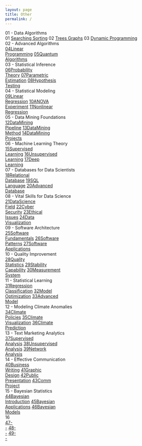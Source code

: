 ```yaml
---
layout: page
title: Other
permalink: /
---
```


<div class="block" style="grid-template-columns: 1fr 1fr 1fr;">
  <div class="btn text">
    <div class="btn name">01 - Data Algorithms</div>
    <div class="row" style="grid-template-columns: 1fr 5fr;">
      <a class="btn box1">01</a>
      <a href="/01-MSDS/DS01/" class="btn box11">Searching Sorting</a>
      <a class="btn box1">02</a>
      <a href="/01-MSDS/DS01/" class="btn box11">Trees Graphs</a>
      <a class="btn box1">03</a>
      <a href="/01-MSDS/DS01/" class="btn box11">Dynamic Programming</a>
    </div>
  </div>
  <div class="btn text">
    <div class="btn name">02 - Advanced Algorithms</div>
    <div class="row" style="grid-template-columns: 1fr 1fr 1fr;">
      <a href="/01-MSDS/DS04/" class="btn box1"><span class="btn box11">04</span>Linear<br>Programming</a>
      <a href="/01-MSDS/DS05/" class="btn box1"><span class="btn box11">05</span>Quantum<br>Algorithms</a>
    </div>
  </div>
  <div class="btn text">
    <div class="btn name">03 - Statistical Inference</div>
    <div class="row" style="grid-template-columns: 1fr 1fr 1fr;">
      <a href="/01-MSDS/DS06/" class="btn box2"><span class="btn box22">06</span>Probability<br>Theory</a>
      <a href="/01-MSDS/DS07/" class="btn box2"><span class="btn box22">07</span>Parametric<br>Estimation</a>
      <a href="/01-MSDS/DS08/" class="btn box2"><span class="btn box22">08</span>Hypothesis<br>Testing</a>
    </div>
  </div>
</div>

<div class="block" style="grid-template-columns: 1fr 1fr;">

  <div class="btn text">
    <div class="btn name">04 - Statistical Modeling</div>
    <div class="row" style="grid-template-columns: 1fr 1fr 1fr;">
      <a href="/01-MSDS/DS09/" class="btn box2"><span class="btn box22">09</span>Linear<br>Regression</a>
      <a href="/01-MSDS/DS10/" class="btn box2"><span class="btn box22">10</span>ANOVA<br>Experiment</a>
      <a href="/01-MSDS/DS11/" class="btn box2"><span class="btn box22">11</span>Nonlinear<br>Regression</a>
    </div>
  </div>
</div>

<div class="block" style="grid-template-columns: 1fr 1fr;">
  <div class="btn text">
    <div class="btn name">05 - Data Mining Foundations</div>
    <div class="row" style="grid-template-columns: 1fr 1fr 1fr;">
      <a href="/01-MSDS/DS12/" class="btn box1"><span class="btn box11">12</span>DataMining<br>Pipeline</a>
      <a href="/01-MSDS/DS13/" class="btn box1"><span class="btn box11">13</span>DataMining<br>Method</a>
      <a href="/01-MSDS/DS14/" class="btn box1"><span class="btn box11">14</span>DataMining<br>Projects</a>
    </div>
  </div>
  <div class="btn text">
    <div class="btn name">06 - Machine Learning Theory</div>
    <div class="row" style="grid-template-columns: 1fr 1fr 1fr;">
      <a href="/01-MSDS/DS15/" class="btn box1"><span class="btn box11">15</span>Supervised<br>Learning</a>
      <a href="/01-MSDS/DS16/" class="btn box1"><span class="btn box11">16</span>Unsupervised<br>Learning</a>
      <a href="/01-MSDS/DS17/" class="btn box1"><span class="btn box11">17</span>Deep<br>Learning</a>
    </div>
  </div>
</div>

<div class="block" style="grid-template-columns: 1fr 1fr;">
  <div class="btn text">
    <div class="btn name">07 - Databases for Data Scientists</div>
    <div class="row" style="grid-template-columns: 1fr 1fr 1fr;">
      <a href="/01-MSDS/DS18/" class="btn box2"><span class="btn box22">18</span>Relational<br>Database</a>
      <a href="/01-MSDS/DS19/" class="btn box2"><span class="btn box22">19</span>SQL<br>Language</a>
      <a href="/01-MSDS/DS20/" class="btn box2"><span class="btn box22">20</span>Advanced<br>Database</a>
    </div>
  </div>
  <div class="btn text">
    <div class="btn name">08 - Vital Skills for Data Science</div>
    <div class="row" style="grid-template-columns: 1fr 1fr 1fr 1fr;">
      <a href="/01-MSDS/DS21/" class="btn box2"><span class="btn box22">21</span>DataScience<br>Field</a>
      <a href="/01-MSDS/DS22/" class="btn box2"><span class="btn box22">22</span>Cyber<br>Security</a>
      <a href="/01-MSDS/DS23/" class="btn box2"><span class="btn box22">23</span>Ethical<br>Issues</a>
      <a href="/01-MSDS/DS24/" class="btn box2"><span class="btn box22">24</span>Data<br>Visualization</a>
    </div>
  </div>
</div>

<div class="block" style="grid-template-columns: 1fr 1fr;">
  <div class="btn text">
    <div class="btn name">09 - Software Architecture</div>
    <div class="row" style="grid-template-columns: 1fr 1fr 1fr;">
      <a href="/01-MSDS/DS25/" class="btn box1"><span class="btn box11">25</span>Software<br>Fundamentals</a>
      <a href="/01-MSDS/DS26/" class="btn box1"><span class="btn box11">26</span>Software<br>Patterns</a>
      <a href="/01-MSDS/DS27/" class="btn box1"><span class="btn box11">27</span>Software<br>Applications</a>
    </div>
  </div>
  <div class="btn text">
    <div class="btn name">10 - Quality Improvement</div>
    <div class="row" style="grid-template-columns: 1fr 1fr 1fr;">
      <a href="/01-MSDS/DS28/" class="btn box1"><span class="btn box11">28</span>Quality<br>Statistics</a>
      <a href="/01-MSDS/DS29/" class="btn box1"><span class="btn box11">29</span>Stability<br>Capability</a>
      <a href="/01-MSDS/DS30/" class="btn box1"><span class="btn box11">30</span>Measurement<br>System</a>
    </div>
  </div>
</div>

<div class="block" style="grid-template-columns: 1fr 1fr;">
  <div class="btn text">
    <div class="btn name">11 - Statistical Learning</div>
    <div class="row" style="grid-template-columns: 1fr 1fr 1fr;">
      <a href="/01-MSDS/DS31/" class="btn box2"><span class="btn box22">31</span>Regression<br>Classification</a>
      <a href="/01-MSDS/DS32/" class="btn box2"><span class="btn box22">32</span>Model<br>Optimization</a>
      <a href="/01-MSDS/DS33/" class="btn box2"><span class="btn box22">33</span>Advanced<br>Model</a>
    </div>
  </div>
  <div class="btn text">
    <div class="btn name">12 - Modeling Climate Anomalies</div>
    <div class="row" style="grid-template-columns: 1fr 1fr 1fr;">
      <a href="/01-MSDS/DS34/" class="btn box2"><span class="btn box22">34</span>Climate<br>Policies</a>
      <a href="/01-MSDS/DS35/" class="btn box2"><span class="btn box22">35</span>Climate<br>Visualization</a>
      <a href="/01-MSDS/DS36/" class="btn box2"><span class="btn box22">36</span>Climate<br>Prediction</a>
    </div>
  </div>
</div>

<div class="block" style="grid-template-columns: 1fr 1fr;">
  <div class="btn text">
    <div class="btn name">13 - Text Marketing Analytics</div>
    <div class="row" style="grid-template-columns: 1fr 1fr 1fr;">
      <a href="/01-MSDS/DS37/" class="btn box1"><span class="btn box11">37</span>Supervised<br>Analysis</a>
      <a href="/01-MSDS/DS38/" class="btn box1"><span class="btn box11">38</span>Unsupervised<br>Analysis</a>
      <a href="/01-MSDS/DS39/" class="btn box1"><span class="btn box11">39</span>Network<br>Analysis</a>
    </div>
  </div>
  <div class="btn text">
    <div class="btn name">14 - Effective Communication</div>
    <div class="row" style="grid-template-columns: 1fr 1fr 1fr 1fr;">
      <a href="/01-MSDS/DS40/" class="btn box1"><span class="btn box11">40</span>Business<br>Writing</a>
      <a href="/01-MSDS/DS41/" class="btn box1"><span class="btn box11">41</span>Graphic<br>Design</a>
      <a href="/01-MSDS/DS42/" class="btn box1"><span class="btn box11">42</span>Public<br>Presentation</a>
      <a href="/01-MSDS/DS43/" class="btn box1"><span class="btn box11">43</span>Comm<br>Project</a>
    </div>
  </div>
</div>

<div class="block" style="grid-template-columns: 1fr 1fr;">
  <div class="btn text">
    <div class="btn name">15 - Bayesian Statistics</div>
    <div class="row" style="grid-template-columns: 1fr 1fr 1fr;">
      <a href="/01-MSDS/DS44/" class="btn box2"><span class="btn box22">44</span>Bayesian<br>Introduction</a>
      <a href=""               class="btn box2"><span class="btn box22">45</span>Bayesian<br>Applications</a>
      <a href=""               class="btn box2"><span class="btn box22">46</span>Bayesian<br>Models</a>
    </div>
  </div>
  <div class="btn text">
    <div class="btn name">16</div>
    <div class="row" style="grid-template-columns: 1fr 1fr 1fr;">
      <a href=""               class="btn box2"><span class="btn box22">47</span>-<br>-</a>
      <a href=""               class="btn box2"><span class="btn box22">48</span>-<br>-</a>
      <a href=""               class="btn box2"><span class="btn box22">49</span>-<br>-</a>
    </div>
  </div>
</div>
